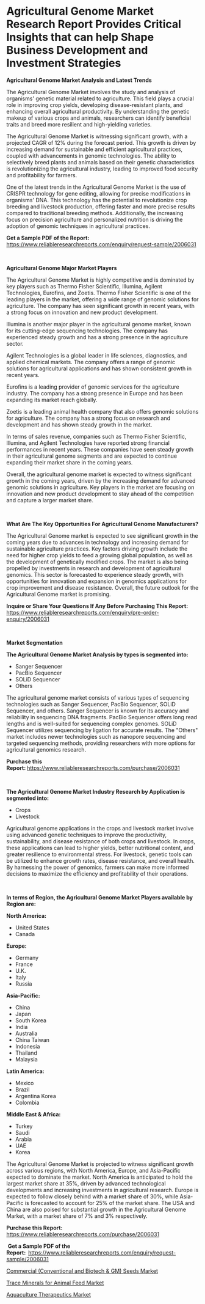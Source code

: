 <p><h1>Agricultural Genome Market Research Report Provides Critical Insights that can help Shape Business Development and Investment Strategies</h1></p><p><strong>Agricultural Genome Market Analysis and Latest Trends</strong></p>
<p><p>The Agricultural Genome Market involves the study and analysis of organisms' genetic material related to agriculture. This field plays a crucial role in improving crop yields, developing disease-resistant plants, and enhancing overall agricultural productivity. By understanding the genetic makeup of various crops and animals, researchers can identify beneficial traits and breed more resilient and high-yielding varieties.</p><p>The Agricultural Genome Market is witnessing significant growth, with a projected CAGR of 12% during the forecast period. This growth is driven by increasing demand for sustainable and efficient agricultural practices, coupled with advancements in genomic technologies. The ability to selectively breed plants and animals based on their genetic characteristics is revolutionizing the agricultural industry, leading to improved food security and profitability for farmers.</p><p>One of the latest trends in the Agricultural Genome Market is the use of CRISPR technology for gene editing, allowing for precise modifications in organisms' DNA. This technology has the potential to revolutionize crop breeding and livestock production, offering faster and more precise results compared to traditional breeding methods. Additionally, the increasing focus on precision agriculture and personalized nutrition is driving the adoption of genomic techniques in agricultural practices.</p></p>
<p><strong>Get a Sample PDF of the Report:&nbsp;</strong> <a href="https://www.reliableresearchreports.com/enquiry/request-sample/2006031">https://www.reliableresearchreports.com/enquiry/request-sample/2006031</a></p>
<p>&nbsp;</p>
<p><strong>Agricultural Genome Major Market Players</strong></p>
<p><p>The Agricultural Genome Market is highly competitive and is dominated by key players such as Thermo Fisher Scientific, Illumina, Agilent Technologies, Eurofins, and Zoetis. Thermo Fisher Scientific is one of the leading players in the market, offering a wide range of genomic solutions for agriculture. The company has seen significant growth in recent years, with a strong focus on innovation and new product development.</p><p>Illumina is another major player in the agricultural genome market, known for its cutting-edge sequencing technologies. The company has experienced steady growth and has a strong presence in the agriculture sector.</p><p>Agilent Technologies is a global leader in life sciences, diagnostics, and applied chemical markets. The company offers a range of genomic solutions for agricultural applications and has shown consistent growth in recent years.</p><p>Eurofins is a leading provider of genomic services for the agriculture industry. The company has a strong presence in Europe and has been expanding its market reach globally.</p><p>Zoetis is a leading animal health company that also offers genomic solutions for agriculture. The company has a strong focus on research and development and has shown steady growth in the market.</p><p>In terms of sales revenue, companies such as Thermo Fisher Scientific, Illumina, and Agilent Technologies have reported strong financial performances in recent years. These companies have seen steady growth in their agricultural genome segments and are expected to continue expanding their market share in the coming years.</p><p>Overall, the agricultural genome market is expected to witness significant growth in the coming years, driven by the increasing demand for advanced genomic solutions in agriculture. Key players in the market are focusing on innovation and new product development to stay ahead of the competition and capture a larger market share.</p></p>
<p>&nbsp;</p>
<p><strong>What Are The Key Opportunities For Agricultural Genome Manufacturers?</strong></p>
<p><p>The Agricultural Genome market is expected to see significant growth in the coming years due to advances in technology and increasing demand for sustainable agriculture practices. Key factors driving growth include the need for higher crop yields to feed a growing global population, as well as the development of genetically modified crops. The market is also being propelled by investments in research and development of agricultural genomics. This sector is forecasted to experience steady growth, with opportunities for innovation and expansion in genomics applications for crop improvement and disease resistance. Overall, the future outlook for the Agricultural Genome market is promising.</p></p>
<p><strong>Inquire or Share Your Questions If Any Before Purchasing This Report:</strong> <a href="https://www.reliableresearchreports.com/enquiry/pre-order-enquiry/2006031">https://www.reliableresearchreports.com/enquiry/pre-order-enquiry/2006031</a></p>
<p>&nbsp;</p>
<p><strong>Market Segmentation</strong></p>
<p><strong>The Agricultural Genome Market Analysis by types is segmented into:</strong></p>
<p><ul><li>Sanger Sequencer</li><li>PacBio Sequencer</li><li>SOLiD Sequencer</li><li>Others</li></ul></p>
<p><p>The agricultural genome market consists of various types of sequencing technologies such as Sanger Sequencer, PacBio Sequencer, SOLiD Sequencer, and others. Sanger Sequencer is known for its accuracy and reliability in sequencing DNA fragments. PacBio Sequencer offers long read lengths and is well-suited for sequencing complex genomes. SOLiD Sequencer utilizes sequencing by ligation for accurate results. The "Others" market includes newer technologies such as nanopore sequencing and targeted sequencing methods, providing researchers with more options for agricultural genomics research.</p></p>
<p><strong>Purchase this Report:&nbsp;</strong><a href="https://www.reliableresearchreports.com/purchase/2006031">https://www.reliableresearchreports.com/purchase/2006031</a></p>
<p>&nbsp;</p>
<p><strong>The Agricultural Genome Market Industry Research by Application is segmented into:</strong></p>
<p><ul><li>Crops</li><li>Livestock</li></ul></p>
<p><p>Agricultural genome applications in the crops and livestock market involve using advanced genetic techniques to improve the productivity, sustainability, and disease resistance of both crops and livestock. In crops, these applications can lead to higher yields, better nutritional content, and greater resilience to environmental stress. For livestock, genetic tools can be utilized to enhance growth rates, disease resistance, and overall health. By harnessing the power of genomics, farmers can make more informed decisions to maximize the efficiency and profitability of their operations.</p></p>
<p>&nbsp;</p>
<p><strong>In terms of Region, the Agricultural Genome Market Players available by Region are:</strong></p>
<p>
    <p> <strong> North America: </strong>
        <ul>
            <li>United States</li>
            <li>Canada</li>
        </ul>
        </p> 
    <p> <strong> Europe: </strong>
        <ul>
            <li>Germany</li>
            <li>France</li>
            <li>U.K.</li>
            <li>Italy</li>
            <li>Russia</li>
        </ul>
        </p> 
    <p> <strong> Asia-Pacific: </strong>
        <ul>
            <li>China</li>
            <li>Japan</li>
            <li>South Korea</li>
            <li>India</li>
            <li>Australia</li>
            <li>China Taiwan</li>
            <li>Indonesia</li>
            <li>Thailand</li>
            <li>Malaysia</li>
        </ul>
        </p> 
    <p> <strong> Latin America: </strong>
        <ul>
            <li>Mexico</li>
            <li>Brazil</li>
            <li>Argentina Korea</li>
            <li>Colombia</li>
        </ul>
        </p> 
    <p> <strong> Middle East & Africa: </strong>
        <ul>
            <li>Turkey</li>
            <li>Saudi</li>
            <li>Arabia</li>
            <li>UAE</li>
            <li>Korea</li>
        </ul>
    </p>
    </p>
<p><p>The Agricultural Genome Market is projected to witness significant growth across various regions, with North America, Europe, and Asia-Pacific expected to dominate the market. North America is anticipated to hold the largest market share at 35%, driven by advanced technological developments and increasing investments in agricultural research. Europe is expected to follow closely behind with a market share of 30%, while Asia-Pacific is forecasted to account for 25% of the market share. The USA and China are also poised for substantial growth in the Agricultural Genome Market, with a market share of 7% and 3% respectively.</p></p>
<p><strong>Purchase this Report: </strong><a href="https://www.reliableresearchreports.com/purchase/2006031">https://www.reliableresearchreports.com/purchase/2006031</a></p>
<p>&nbsp;<strong>Get a Sample PDF of the Report:&nbsp;&nbsp;</strong><a href="https://www.reliableresearchreports.com/enquiry/request-sample/2006031">https://www.reliableresearchreports.com/enquiry/request-sample/2006031</a></p>
<p><strong></strong></p>
<p><p><a href="https://github.com/gdfhhhj/Market-Research-Report-List-3/blob/main/commercial-conventional-and-biotech-gm-seeds-market.md">Commercial (Conventional and Biotech & GM) Seeds Market</a></p><p><a href="https://github.com/singletonthaxterkelliehr2df/Market-Research-Report-List-1/blob/main/trace-minerals-for-animal-feed-market.md">Trace Minerals for Animal Feed Market</a></p><p><a href="https://github.com/RichRobinson5/Market-Research-Report-List-4/blob/main/aquaculture-therapeutics-market.md">Aquaculture Therapeutics Market</a></p></p>